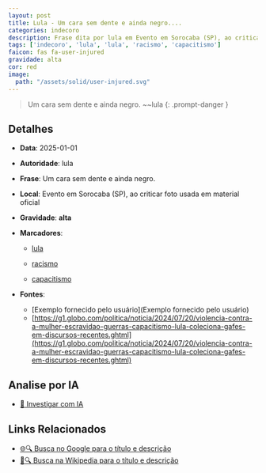 ```yaml
---
layout: post
title: Lula - Um cara sem dente e ainda negro....
categories: indecoro
description: Frase dita por lula em Evento em Sorocaba (SP), ao criticar foto usada em material oficial
tags: ['indecoro', 'lula', 'lula', 'racismo', 'capacitismo']
faicon: fas fa-user-injured
gravidade: alta
cor: red
image:
  path: "/assets/solid/user-injured.svg"
---
```


> Um cara sem dente e ainda negro. ~~lula
{: .prompt-danger }

## Detalhes
- **Data**: 2025-01-01
- **Autoridade**: lula
- **Frase**: Um cara sem dente e ainda negro.
- **Local**: Evento em Sorocaba (SP), ao criticar foto usada em material oficial
- **Gravidade**: **alta** <i class="fas fa-user-injured"></i>

- **Marcadores**: 

   - [lula](/tags/lula/)

   - [racismo](/tags/racismo/)

   - [capacitismo](/tags/capacitismo/)
- **Fontes**:
  - [Exemplo fornecido pelo usuário](Exemplo fornecido pelo usuário)
  - [https://g1.globo.com/politica/noticia/2024/07/20/violencia-contra-a-mulher-escravidao-guerras-capacitismo-lula-coleciona-gafes-em-discursos-recentes.ghtml](https://g1.globo.com/politica/noticia/2024/07/20/violencia-contra-a-mulher-escravidao-guerras-capacitismo-lula-coleciona-gafes-em-discursos-recentes.ghtml)

## Analise por IA
- [🤖 Investigar com IA](https://www.perplexity.ai/search?q=%22lula%22%2BUm%20cara%20sem%20dente%20e%20ainda%20negro.%2BEvento%20em%20Sorocaba%20%28SP%29%2C%20ao%20criticar%20foto%20usada%20em%20material%20oficial)

## Links Relacionados
- [🌐🔍 Busca no Google para o título e descrição](https://www.google.com/search?q=%22lula%22%2BUm%20cara%20sem%20dente%20e%20ainda%20negro.%2BEvento%20em%20Sorocaba%20%28SP%29%2C%20ao%20criticar%20foto%20usada%20em%20material%20oficial)
- [📖🔍 Busca na Wikipedia para o título e descrição](https://pt.wikipedia.org/w/index.php?search=%22lula%22%2BUm%20cara%20sem%20dente%20e%20ainda%20negro.%2BEvento%20em%20Sorocaba%20%28SP%29%2C%20ao%20criticar%20foto%20usada%20em%20material%20oficial)

